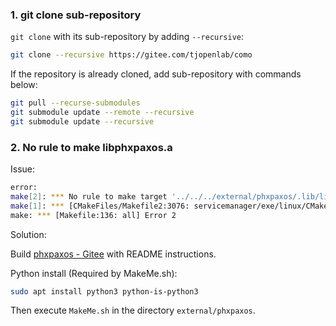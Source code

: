 ### 1. git clone sub-repository

`git clone` with its sub-repository by adding `--recursive`:

```sh
git clone --recursive https://gitee.com/tjopenlab/como
```

If the repository is already cloned, add sub-repository with commands below:

```sh
git pull --recurse-submodules
git submodule update --remote --recursive
git submodule update --recursive
```

### 2. No rule to make libphxpaxos.a

Issue:

```sh
error:
make[2]: *** No rule to make target '../../../external/phxpaxos/.lib/libphxpaxos.a', needed by 'servicemanager/exe/linux/servicemanager'.  Stop.
make[1]: *** [CMakeFiles/Makefile2:3076: servicemanager/exe/linux/CMakeFiles/servicemanager.dir/all] Error 2
make: *** [Makefile:136: all] Error 2
```

Solution:

Build [phxpaxos - Gitee](https://gitee.com/tjopenlab/phxpaxos) with README instructions.

Python install (Required by MakeMe.sh):
```sh
sudo apt install python3 python-is-python3
```

Then execute `MakeMe.sh` in the directory `external/phxpaxos`.

